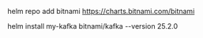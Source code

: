 
helm repo add bitnami https://charts.bitnami.com/bitnami

helm install my-kafka bitnami/kafka --version 25.2.0

